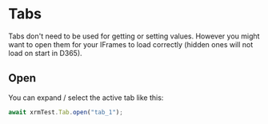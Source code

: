 # Tabs
Tabs don't need to be used for getting or setting values.
However you might want to open them for your IFrames to load correctly (hidden ones will not load on start in D365).

## Open
You can expand / select the active tab like this:

```javascript
await xrmTest.Tab.open("tab_1");
```